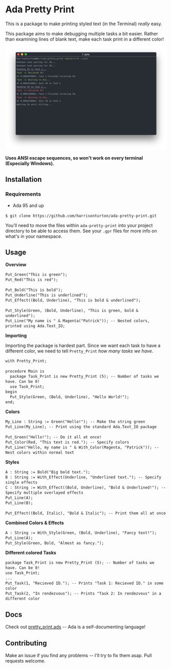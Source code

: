 # Ada Pretty Print

This is a package to make printing styled text (in the Terminal) *really* easy.

This package aims to make debugging multiple tasks a bit easier. Rather than examining lines of blank text, make each
task print in a different color!

![Screenshot of Ada Pretty Print](screenshot.png)

**Uses ANSI escape sequences, so won't work on every terminal (Especially Windows).**

## Installation

### Requirements

- Ada 95 and up

`$ git clone https://github.com/harrisonturton/ada-pretty-print.git`

You'll need to move the files within `ada-pretty-print` into your project directory to be able to access
them. See your `.gpr` files for more info on what's in your namespace.

## Usage

**Overview**
```
Put_Green("This is green");
Put_Red("This is red");

Put_Bold("This is bold");
Put_Underline("This is underlined");
Put_Effect((Bold, Underline), "This is bold & underlined");

Put_Style(Green, (Bold, Underline), "This is green, bold & underlined");
Put_Line("My name is " & Magenta("Patrick")); -- Nested colors, printed using Ada.Text_IO;
```

**Importing**

Importing the package is hardest part. Since we want each task to have a different color, we need to
tell `Pretty_Print` *how many tasks we have*.

```
with Pretty_Print;

procedure Main is
  package Task_Print is new Pretty_Print (5); -- Number of tasks we have. Can be 0!
  use Task_Print;
begin
  Put_Style(Green, (Bold, Underline), "Hello World!");
end;
```

**Colors**
```
My_Line : String := Green("Hello!"); -- Make the string green
Put_Line(My_Line); -- Print using the standard Ada.Text_IO package

Put_Green("Hello!"); -- Do it all at once!
Put_Color(Red, "This text is red."); -- Specify colors
Put_Line("Hello, my name is " & With_Color(Magenta, "Patrick")); -- Nest colors within normal text
```

**Styles**
```
A : String := Bold("Big bold text.");
B : String := With_Effect(Underline, "Underlined text."); -- Specify single effects
C : String := With_Effect((Bold, Underline), "Bold & Underlined!"); -- Specify multiple overlayed effects
Put_Line(A);
Put_Line(B);

Put_Effect((Bold, Italic), "Bold & Italic"); -- Print them all at once
```

**Combined Colors & Effects**
```
A : String := With_Style(Green, (Bold, Underline), "Fancy text!");
Put_Line(A);
Put_Style(Green, Bold, "Almost as fancy.");
```

**Different colored Tasks**
```
package Task_Print is new Pretty_Print (5); -- Number of tasks we have. Can be 0!
use Task_Print;
...
Put_Task(1, "Recieved ID."); -- Prints "Task 1: Recieved ID." in some color
Put_Task(2, "In rendezvous"); -- Prints "Task 2: In rendezvous" in a different color
```

## Docs
Check out [pretty_print.ads](pretty_print.ads) -- Ada is a self-documenting language!

## Contributing
Make an issue if you find any problems -- I'll try to fix them asap. Pull requests welcome.
